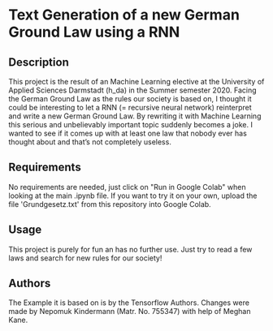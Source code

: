 # Text Generation of a new German Ground Law using a RNN

## Description

This project is the result of an Machine Learning elective at the University of Applied Sciences Darmstadt (h_da) in the Summer semester 2020.
Facing the German Ground Law as the rules our society is based on, I thought it could be interesting to let a RNN (= recursive neural network) reinterpret and write a new German Ground Law.
By rewriting it with Machine Learning this serious and unbelievably important topic suddenly becomes a joke.
I wanted to see if it comes up with at least one law that nobody ever has thought about and that’s not completely useless.

## Requirements

No requirements are needed, just click on "Run in Google Colab" when looking at the main .ipynb file.
If you want to try it on your own, upload the file 'Grundgesetz.txt' from this repository into Google Colab.

## Usage

This project is purely for fun an has no further use. Just try to read a few laws and search for new rules for our society!

## Authors

The Example it is based on is by the Tensorflow Authors.
Changes were made by Nepomuk Kindermann (Matr. No. 755347) with help of Meghan Kane.